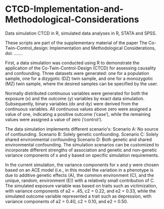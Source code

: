 # CTCD-Implementation-and-Methodological-Considerations
Data simulation CTCD in R, simulated data analyses in R, STATA and SPSS.

These scripts are part of the supplementary material of the paper The Co-Twin-Control_design: Implementation and Methodological Considerations, doi: .......

First, a data simulation was conducted using R to demonstrate the application of the Co-Twin-Control-Design (CTCD) for assessing causality and confounding. Three datasets were generated: one for a population sample, one for a dizygotic (DZ) twin sample, and one for a monozygotic (MZ) twin sample, where the desired samples can be specified by the user. 

Normally distributed continuous variables were generated for both the exposure (x) and the outcome (y) variables by exact data simulation. Subsequently, binary variables (dx and dy) were derived from the continuous variables. All continuous values above zero were assigned a value of one, indicating a positive outcome (‘case’), while the remaining values were assigned a value of zero (‘control’). 

The data simulation implements different scenario's:
Scenario A: No source of confounding.
Scenario B: Solely genetic confounding.
Scenario C: Solely shared environmental confounding
Scenario D: Both genetic and shared environmental confounding.
The simulation scenarios can be customized to incorporate different strengths of association and genetic and non-genetic variance components of x and y based on specific simulation requirements. 

In the current simulation, the variance components for x and y were chosen based on an ACE model (i.e., in this model the variation in a phenotype is due to additive genetic effects (A), the common environment (C), and the unique, random, environment (E)) with a relatively small contribution of C. The simulated exposure variable was based on traits such as victimization, with variance components of a2 = .45, c2 = 0.22, and e2 = 0.33, while the simulated outcome variable represented a trait such as depression, with variance components of a2 = 0.40, c2 = 0.10, and e2 = 0.50.  
